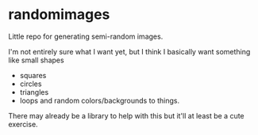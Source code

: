 # randomimages
Little repo for generating semi-random images.

I'm not entirely sure what I want yet, but I think I basically want something like small shapes
  * squares
  * circles
  * triangles
  * loops
and random colors/backgrounds to things.

There may already be a library to help with this but it'll at least be a cute exercise.

